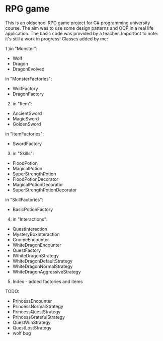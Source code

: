 # RPG game
This is an oldschool RPG game project for C# programming university course. The aim was to use some design patterns and OOP in a real life application. The basic code was provided by a teacher. Important to note: it's still a work in progress!
Classes added by me:

1 )in "Monster":
- Wolf
- Dragon
- DragonEvolved

in "MonsterFactories":
- WolfFactory
- DragonFactory

2) in "Item":
- AncientSword
- MagicSword
- GoldenSword

in "ItemFactories":
- SwordFactory

3) in "Skills":
- FloodPotion
- MagicalPotion
- SuperStrengthPotion
- FloodPotionDecorator
- MagicalPotionDecorator
- SuperStrengthPotionDecorator

in "SkillFactories":
- BasicPotionFactory

4) in "Interactions":
- QuestInteraction
- MysteryBoxInteraction
- GnomeEncounter
- WhiteDragonEncounter
- QuestFactory
- IWhiteDragonStrategy
- WhiteDragonDefaultStrategy
- WhiteDragonNormalStrategy
- WhiteDragonAggressiveStrategy

5) Index - added factories and items

TODO:
- PrincessEncounter
- PrincessNormalStrategy
- PrincessQuestStrategy
- PrincessGratefulStrategy
- QuestWinStrategy
- QuestLostStrategy
- wolf bug
